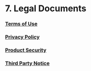 # 7. Legal Documents

### [Terms of Use](https://storage.googleapis.com/aip-dev-assets/legal/AI-Platform-Terms-of-Use-20230104.pdf)

### [Privacy Policy](https://storage.googleapis.com/aip-dev-assets/legal/AI-Platform-Privacy-Policy-20230104.pdf)

### [Product Security](https://storage.googleapis.com/aip-dev-assets/legal/AI-Platform-Product-Security-EN-20161209.pdf)

### [Third Party Notice](https://storage.googleapis.com/aip-dev-assets/legal/AI-Platform-Third-Party-Notice.txt)
